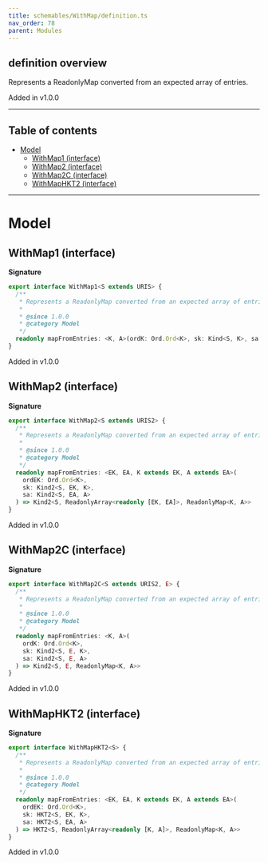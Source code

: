 ```yaml
---
title: schemables/WithMap/definition.ts
nav_order: 78
parent: Modules
---
```


## definition overview

Represents a ReadonlyMap converted from an expected array of entries.

Added in v1.0.0

---

<h2 class="text-delta">Table of contents</h2>

- [Model](#model)
  - [WithMap1 (interface)](#withmap1-interface)
  - [WithMap2 (interface)](#withmap2-interface)
  - [WithMap2C (interface)](#withmap2c-interface)
  - [WithMapHKT2 (interface)](#withmaphkt2-interface)

---

# Model

## WithMap1 (interface)

**Signature**

```ts
export interface WithMap1<S extends URIS> {
  /**
   * Represents a ReadonlyMap converted from an expected array of entries.
   *
   * @since 1.0.0
   * @category Model
   */
  readonly mapFromEntries: <K, A>(ordK: Ord.Ord<K>, sk: Kind<S, K>, sa: Kind<S, A>) => Kind<S, ReadonlyMap<K, A>>
}
```

Added in v1.0.0

## WithMap2 (interface)

**Signature**

```ts
export interface WithMap2<S extends URIS2> {
  /**
   * Represents a ReadonlyMap converted from an expected array of entries.
   *
   * @since 1.0.0
   * @category Model
   */
  readonly mapFromEntries: <EK, EA, K extends EK, A extends EA>(
    ordEK: Ord.Ord<K>,
    sk: Kind2<S, EK, K>,
    sa: Kind2<S, EA, A>
  ) => Kind2<S, ReadonlyArray<readonly [EK, EA]>, ReadonlyMap<K, A>>
}
```

Added in v1.0.0

## WithMap2C (interface)

**Signature**

```ts
export interface WithMap2C<S extends URIS2, E> {
  /**
   * Represents a ReadonlyMap converted from an expected array of entries.
   *
   * @since 1.0.0
   * @category Model
   */
  readonly mapFromEntries: <K, A>(
    ordK: Ord.Ord<K>,
    sk: Kind2<S, E, K>,
    sa: Kind2<S, E, A>
  ) => Kind2<S, E, ReadonlyMap<K, A>>
}
```

Added in v1.0.0

## WithMapHKT2 (interface)

**Signature**

```ts
export interface WithMapHKT2<S> {
  /**
   * Represents a ReadonlyMap converted from an expected array of entries.
   *
   * @since 1.0.0
   * @category Model
   */
  readonly mapFromEntries: <EK, EA, K extends EK, A extends EA>(
    ordEK: Ord.Ord<K>,
    sk: HKT2<S, EK, K>,
    sa: HKT2<S, EA, A>
  ) => HKT2<S, ReadonlyArray<readonly [K, A]>, ReadonlyMap<K, A>>
}
```

Added in v1.0.0
